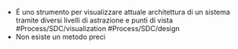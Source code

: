 - É uno strumento per visualizzare attuale architettura di un sistema tramite diversi livelli di astrazione e punti di vista #Process/SDC/visualization #Process/SDC/design
- Non esiste un metodo preci